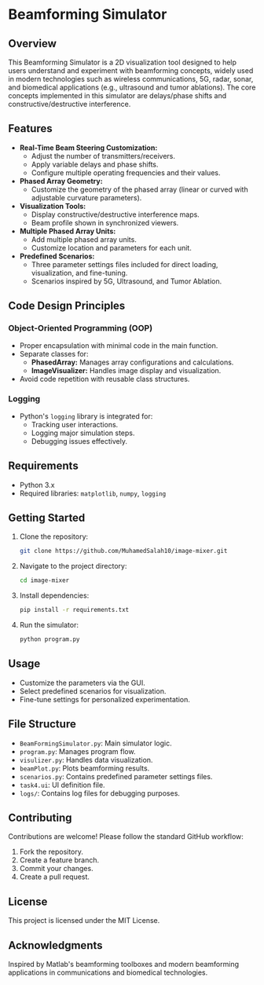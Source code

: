 # Beamforming Simulator

## Overview
This Beamforming Simulator is a 2D visualization tool designed to help users understand and experiment with beamforming concepts, widely used in modern technologies such as wireless communications, 5G, radar, sonar, and biomedical applications (e.g., ultrasound and tumor ablations). The core concepts implemented in this simulator are delays/phase shifts and constructive/destructive interference.

## Features
- **Real-Time Beam Steering Customization:**
  - Adjust the number of transmitters/receivers.
  - Apply variable delays and phase shifts.
  - Configure multiple operating frequencies and their values.
- **Phased Array Geometry:**
  - Customize the geometry of the phased array (linear or curved with adjustable curvature parameters).
- **Visualization Tools:**
  - Display constructive/destructive interference maps.
  - Beam profile shown in synchronized viewers.
- **Multiple Phased Array Units:**
  - Add multiple phased array units.
  - Customize location and parameters for each unit.
- **Predefined Scenarios:**
  - Three parameter settings files included for direct loading, visualization, and fine-tuning.
  - Scenarios inspired by 5G, Ultrasound, and Tumor Ablation.

## Code Design Principles
### Object-Oriented Programming (OOP)
- Proper encapsulation with minimal code in the main function.
- Separate classes for:
  - **PhasedArray:** Manages array configurations and calculations.
  - **ImageVisualizer:** Handles image display and visualization.
- Avoid code repetition with reusable class structures.

### Logging
- Python's `logging` library is integrated for:
  - Tracking user interactions.
  - Logging major simulation steps.
  - Debugging issues effectively.

## Requirements
- Python 3.x
- Required libraries: `matplotlib`, `numpy`, `logging`

## Getting Started
1. Clone the repository:
   ```bash
   git clone https://github.com/MuhamedSalah10/image-mixer.git
   ```
2. Navigate to the project directory:
   ```bash
   cd image-mixer
   ```
3. Install dependencies:
   ```bash
   pip install -r requirements.txt
   ```
4. Run the simulator:
   ```bash
   python program.py
   ```

## Usage
- Customize the parameters via the GUI.
- Select predefined scenarios for visualization.
- Fine-tune settings for personalized experimentation.

## File Structure
- `BeamFormingSimulator.py`: Main simulator logic.
- `program.py`: Manages program flow.
- `visulizer.py`: Handles data visualization.
- `beamPlot.py`: Plots beamforming results.
- `scenarios.py`: Contains predefined parameter settings files.
- `task4.ui`: UI definition file.
- `logs/`: Contains log files for debugging purposes.

## Contributing
Contributions are welcome! Please follow the standard GitHub workflow:
1. Fork the repository.
2. Create a feature branch.
3. Commit your changes.
4. Create a pull request.

## License
This project is licensed under the MIT License.

## Acknowledgments
Inspired by Matlab's beamforming toolboxes and modern beamforming applications in communications and biomedical technologies.

